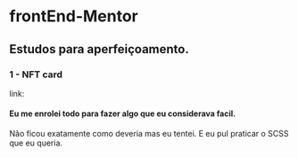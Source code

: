 # frontEnd-Mentor

## Estudos para aperfeiçoamento.


### 1 - NFT card

link:

#### Eu me enrolei todo para fazer algo que eu considerava facil.
Não ficou exatamente como deveria mas eu tentei. 
E eu pul praticar o SCSS que eu queria.
